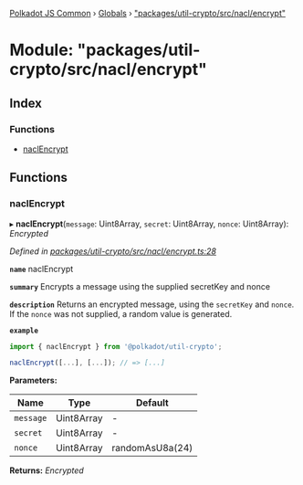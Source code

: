 [Polkadot JS Common](../README.md) › [Globals](../globals.md) › ["packages/util-crypto/src/nacl/encrypt"](_packages_util_crypto_src_nacl_encrypt_.md)

# Module: "packages/util-crypto/src/nacl/encrypt"

## Index

### Functions

* [naclEncrypt](_packages_util_crypto_src_nacl_encrypt_.md#naclencrypt)

## Functions

###  naclEncrypt

▸ **naclEncrypt**(`message`: Uint8Array, `secret`: Uint8Array, `nonce`: Uint8Array): *Encrypted*

*Defined in [packages/util-crypto/src/nacl/encrypt.ts:28](https://github.com/polkadot-js/common/blob/92cc8fc4e/packages/util-crypto/src/nacl/encrypt.ts#L28)*

**`name`** naclEncrypt

**`summary`** Encrypts a message using the supplied secretKey and nonce

**`description`** 
Returns an encrypted message, using the `secretKey` and `nonce`. If the `nonce` was not supplied, a random value is generated.

**`example`** 
<BR>

```javascript
import { naclEncrypt } from '@polkadot/util-crypto';

naclEncrypt([...], [...]); // => [...]
```

**Parameters:**

Name | Type | Default |
------ | ------ | ------ |
`message` | Uint8Array | - |
`secret` | Uint8Array | - |
`nonce` | Uint8Array | randomAsU8a(24) |

**Returns:** *Encrypted*
